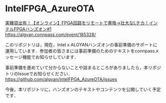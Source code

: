 # IntelFPGA_AzureOTA

[実機貸出有！【オンライン】FPGA回路をリモートで書換→壮大なLチカ！インテルFPGAハンズオン#1](https://algyan.connpass.com/event/185328/)    
https://algyan.connpass.com/event/185328/

このリポジトリは，現在，Intel x ALGYANハンズオンの事前準備のサポートに運用しています．参加者の皆さまには事前準備のためのテキストをconnpassメッセージ機能でお知らせしています．

事前準備を進めていて分からないことや詰まるところがありましたら，本リポジトリのIssueでお知らせください．    
https://github.com/algyan/IntelFPGA_AzureOTA/issues

今後，本リポジトリに，ハンズオンのテキストやコンテンツを公開していく予定です．

